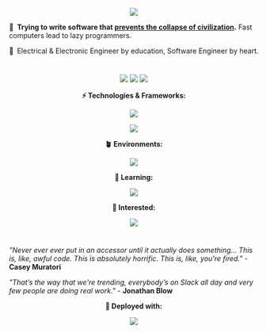 <p align="center">
  <img src="https://user-images.githubusercontent.com/81622310/177796909-b8c25eef-0e14-4e6d-bafd-7a9a6f0ca851.png" />
</p>

💬 **Trying to write software that [prevents the collapse of civilization](https://youtu.be/ZSRHeXYDLko).**  Fast computers lead to lazy programmers.

💭 Electrical & Electronic Engineer by education, Software Engineer by heart.

#

<p align="center">
  <img src="https://github-readme-stats-lake-gamma.vercel.app/api?username=Alex-vZyl&count_private=true&hide_border=true&show_icons=true&theme=tokyonight">
  <img src="https://github-readme-streak-stats.herokuapp.com/?user=Alex-vZyl&theme=tokyonight&hide_border=true">
  <img src="https://github-readme-stats-lake-gamma.vercel.app/api/top-langs/?username=Alex-vZyl&layout=compact&theme=tokyonight&hide_border=true&count_private=true&langs_count=10&exclude_repo=LumenArchive,EttusB210-Interface&hide=Makefile,Tcl">
</p>

<p align="center">
  <strong>⚡ Technologies & Frameworks:</strong>
</p>

<p align="center">
  <img src="https://skillicons.dev/icons?i=git,latex,cmake,qt,arduino,raspberrypi,cloudflare" />
</p>

<p align="center">
  <img src="https://img.shields.io/badge/OpenGL-FFFFFF?style=for-the-badge&logo=opengl" />
</p>

<p align="center">
  <strong>🪴 Environments:</strong>
</p>

<p align="center">
  <img src="https://skillicons.dev/icons?i=neovim,github,linux,vscode,visualstudio,autocad" />
</p>

<p align="center">
  <strong>🌱 Learning:</strong>
</p>

<p align="center">
  <img src="https://skillicons.dev/icons?i=rust,tauri,react,js" />
</p>

<p align="center">
  <strong>🔭 Interested:</strong>
</p>

<p align="center">
  <img src="https://skillicons.dev/icons?i=electron,angular,ts,cs,go" />
</p>

#

*"Never ever ever put in an accessor until it actually does something... This is, like, awful code.  This is absolutely horrific.  This is, like, you're fired."* - **Casey Muratori**

*"That’s the way that we're trending, everybody’s on Slack all day and very few people are doing real work."* - **Jonathan Blow**

<p align="center">
  <strong>🚀 Deployed with:</strong>
</p>

<p align="center">
  <img src="https://skillicons.dev/icons?i=vercel" />
</p>

